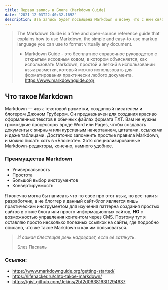 ```yaml
---
title: Первая запись в Блоге (Markdown Guide)
date: "2021-12-03T22:40:32.169Z"
description: Эта запись будет посвящена Markdown и всему что с ним связано. Собственно этот текст отображается красиво в блоге именно благодаря текстовой разметке Markdown, поэтому нет ничего лучше чем пробовать новые технологии сразу на практике.
---
```


> The Markdown Guide is a free and open-source reference guide that explains how to use Markdown, the simple and easy-to-use markup language you can use to format virtually any document.
>
> * Markdown Guide - это бесплатное справочное руководство с открытым исходным кодом, в котором объясняется, как использовать Markdown, простой и легкий в использовании язык разметки, который можно использовать для форматирования практически любого документа.
> <https://www.markdownguide.org/>

## Что такое Markdown

Markdown — язык текстовой разметки, созданный писателем и блогером Джоном Грубером. Он предназначен для создания красиво оформленных текстов в обычных файлах формата TXT. Вам не нужны громоздкие процессоры вроде Word или Pages, чтобы создавать документы с жирным или курсивным начертанием, цитатами, ссылками и даже таблицами. Достаточно запомнить простые правила Markdown, и можно писать хоть в «Блокноте». Хотя специализированные Markdown-редакторы, конечно, намного удобнее.

### Преимущества Markdown

- Универсальность
- Простота
- Большой выбор инструментов
- Конвертируемость

Я конечно могла бы написать что-то свое про этот язык, но все-таки я разработчик, а не блоггер и данный сайт-блог является лишь практическим инструментом для изучения паттерна создания простых сайтов в стиле блога или просто информационных сайтов, **НО** с возможностью управления контентом через CMS. Поэтому тут я оставляю просто несколько полезных ссылкок на сайты, где подробно описано, что же такое Markdown и как им пользоваться.

> *И самая блестящая речь надоедает, если её затянуть.*
>
> Блез Паскаль


### Ссылки:

- <https://www.markdownguide.org/getting-started/>
- <https://lifehacker.ru/chto-takoe-markdown/>
- <https://gist.github.com/Jekins/2bf2d0638163f1294637>



